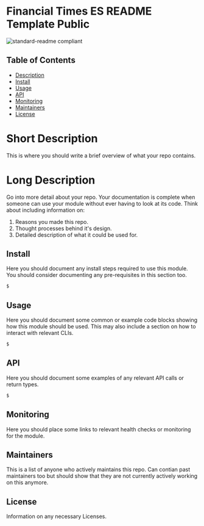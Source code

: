# Financial Times ES README Template Public

![standard-readme compliant](https://img.shields.io/badge/readme%20style-standard-brightgreen.svg?style=flat-square)

## Table of Contents

- [Description](#short-description)
- [Install](#install)
- [Usage](#usage)
- [API](#api)
- [Monitoring](#monitoring)
- [Maintainers](#maintainers)
- [License](#license)

# Short Description

This is where you should write a brief overview of what your repo contains.

# Long Description

Go into more detail about your repo. Your documentation is complete when someone can use your module without ever
having to look at its code. Think about including information on:
1. Reasons you made this repo.
1. Thought processes behind it's design.
1. Detailed description of what it could be used for.

## Install
Here you should document any install steps required to use this module. You should consider documenting any pre-requisites in this section too.

```sh
$
```

## Usage
Here you should document some common or example code blocks showing how this module should be used. This may also include a section on how to interact with relevant CLIs.

```sh
$
```

## API
Here you should document some examples of any relevant API calls or return types.

```sh
$
```

## Monitoring
Here you should place some links to relevant health checks or monitoring for the module.

## Maintainers
This is a list of anyone who actively maintains this repo. Can contian past maintainers too but should show that they are not currently actively working on this anymore.

## License
Information on any necessary Licenses.
